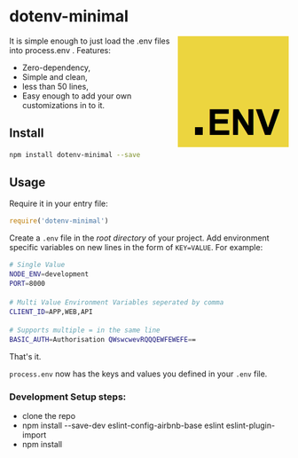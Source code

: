 # dotenv-minimal

<img src="https://raw.githubusercontent.com/motdotla/dotenv/master/dotenv.png" alt="dotenv" align="right" />

It is simple enough to just load the .env files into process.env .
Features:
- Zero-dependency,
- Simple and clean,
- less than 50 lines,
- Easy enough to add your own customizations in to it.

## Install

```bash
npm install dotenv-minimal --save
```

## Usage
Require it in your entry file:
```javascript
require('dotenv-minimal')
```

Create a `.env` file in the *root directory* of your project. Add
environment specific variables on new lines in the form of `KEY=VALUE`.
For example:

```bash
# Single Value
NODE_ENV=development
PORT=8000

# Multi Value Environment Variables seperated by comma
CLIENT_ID=APP,WEB,API

# Supports multiple = in the same line
BASIC_AUTH=Authorisation QWswcwevRQQQEWFEWEFE==
```

That's it.

`process.env` now has the keys and values you defined in your `.env` file.

### Development Setup steps:
* clone the repo
* npm install --save-dev eslint-config-airbnb-base eslint eslint-plugin-import
* npm install